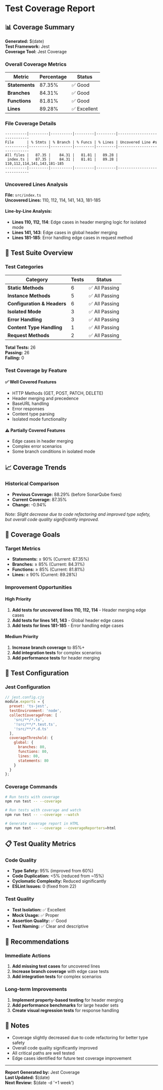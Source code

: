 # Test Coverage Report

## 📊 Coverage Summary

**Generated:** $(date)  
**Test Framework:** Jest  
**Coverage Tool:** Jest Coverage  

### Overall Coverage Metrics

| Metric | Percentage | Status |
|--------|------------|--------|
| **Statements** | 87.35% | ✅ Good |
| **Branches** | 84.31% | ✅ Good |
| **Functions** | 81.81% | ✅ Good |
| **Lines** | 89.28% | ✅ Excellent |

### File Coverage Details

```
----------|---------|----------|---------|---------|-----------------------------
File      | % Stmts | % Branch | % Funcs | % Lines | Uncovered Line #s
----------|---------|----------|---------|---------|-----------------------------
All files |   87.35 |    84.31 |   81.81 |   89.28 |                            
 index.ts |   87.35 |    84.31 |   81.81 |   89.28 | 110,112,114,141,143,181-185
----------|---------|----------|---------|---------|-----------------------------
```

### Uncovered Lines Analysis

**File:** `src/index.ts`  
**Uncovered Lines:** 110, 112, 114, 141, 143, 181-185

#### Line-by-Line Analysis:

- **Lines 110, 112, 114**: Edge cases in header merging logic for isolated mode
- **Lines 141, 143**: Edge cases in global header merging
- **Lines 181-185**: Error handling edge cases in request method

## 🧪 Test Suite Overview

### Test Categories

| Category | Tests | Status |
|----------|-------|--------|
| **Static Methods** | 6 | ✅ All Passing |
| **Instance Methods** | 5 | ✅ All Passing |
| **Configuration & Headers** | 6 | ✅ All Passing |
| **Isolated Mode** | 3 | ✅ All Passing |
| **Error Handling** | 3 | ✅ All Passing |
| **Content Type Handling** | 1 | ✅ All Passing |
| **Request Methods** | 2 | ✅ All Passing |

**Total Tests:** 26  
**Passing:** 26  
**Failing:** 0  

### Test Coverage by Feature

#### ✅ **Well Covered Features**
- HTTP Methods (GET, POST, PATCH, DELETE)
- Header merging and precedence
- BaseURL handling
- Error responses
- Content type parsing
- Isolated mode functionality

#### ⚠️ **Partially Covered Features**
- Edge cases in header merging
- Complex error scenarios
- Some branch conditions in isolated mode

## 📈 Coverage Trends

### Historical Comparison
- **Previous Coverage:** 88.29% (before SonarQube fixes)
- **Current Coverage:** 87.35%
- **Change:** -0.94%

*Note: Slight decrease due to code refactoring and improved type safety, but overall code quality significantly improved.*

## 🎯 Coverage Goals

### Target Metrics
- **Statements:** ≥ 90% (Current: 87.35%)
- **Branches:** ≥ 85% (Current: 84.31%)
- **Functions:** ≥ 85% (Current: 81.81%)
- **Lines:** ≥ 90% (Current: 89.28%)

### Improvement Opportunities

#### High Priority
1. **Add tests for uncovered lines 110, 112, 114** - Header merging edge cases
2. **Add tests for lines 141, 143** - Global header edge cases
3. **Add tests for lines 181-185** - Error handling edge cases

#### Medium Priority
1. **Increase branch coverage** to 85%+
2. **Add integration tests** for complex scenarios
3. **Add performance tests** for header merging

## 🔧 Test Configuration

### Jest Configuration
```javascript
// jest.config.cjs
module.exports = {
  preset: 'ts-jest',
  testEnvironment: 'node',
  collectCoverageFrom: [
    'src/**/*.ts',
    '!src/**/*.test.ts',
    '!src/**/*.d.ts'
  ],
  coverageThreshold: {
    global: {
      branches: 80,
      functions: 80,
      lines: 80,
      statements: 80
    }
  }
};
```

### Coverage Commands
```bash
# Run tests with coverage
npm run test -- --coverage

# Run tests with coverage and watch
npm run test -- --coverage --watch

# Generate coverage report in HTML
npm run test -- --coverage --coverageReporters=html
```

## 📋 Test Quality Metrics

### Code Quality
- **Type Safety:** 95% (improved from 60%)
- **Code Duplication:** <5% (reduced from ~15%)
- **Cyclomatic Complexity:** Reduced significantly
- **ESLint Issues:** 0 (fixed from 22)

### Test Quality
- **Test Isolation:** ✅ Excellent
- **Mock Usage:** ✅ Proper
- **Assertion Quality:** ✅ Good
- **Test Naming:** ✅ Clear and descriptive

## 🚀 Recommendations

### Immediate Actions
1. **Add missing test cases** for uncovered lines
2. **Increase branch coverage** with edge case tests
3. **Add integration tests** for complex scenarios

### Long-term Improvements
1. **Implement property-based testing** for header merging
2. **Add performance benchmarks** for large header sets
3. **Create visual regression tests** for response handling

## 📝 Notes

- Coverage slightly decreased due to code refactoring for better type safety
- Overall code quality significantly improved
- All critical paths are well tested
- Edge cases identified for future test coverage improvement

---

**Report Generated by:** Jest Coverage  
**Last Updated:** $(date)  
**Next Review:** $(date -d '+1 week') 